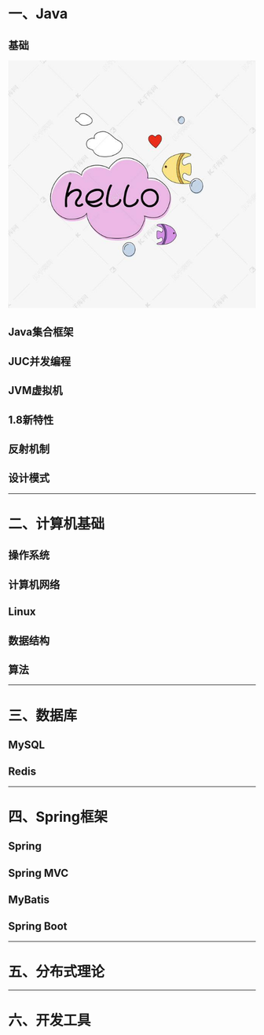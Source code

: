 # 一、Java

## 基础

![img](README.assets/bpic.588ku.com&app=2002&size=f9999,10000&q=a80&n=0&g=0n&fmt=jpeg)

## Java集合框架

## JUC并发编程

## JVM虚拟机

## 1.8新特性

## 反射机制

## 设计模式





---

# 二、计算机基础

## 操作系统

## 计算机网络

## Linux

## 数据结构

## 算法



---

# 三、数据库

## MySQL

## Redis



---

# 四、Spring框架

## Spring

## Spring MVC

## MyBatis

## Spring Boot



---

# 五、分布式理论



---

# 六、开发工具
